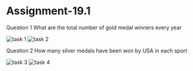 # Assignment-19.1

Question 1 What are the total number of gold medal winners every year

![task 1](https://user-images.githubusercontent.com/34162166/37950093-f1a4e8a6-31b4-11e8-8cac-006ececca375.png)
![task 2](https://user-images.githubusercontent.com/34162166/37950095-f1e98e48-31b4-11e8-8a08-e3674f4a00f6.png)

Question 2 How many silver medals have been won by USA in each sport

![task 3](https://user-images.githubusercontent.com/34162166/37950096-f22b99be-31b4-11e8-9f78-5aa5bb765cc5.png)
![task 4](https://user-images.githubusercontent.com/34162166/37950098-f2b8f00c-31b4-11e8-9b62-9e7469ad7b57.png)
